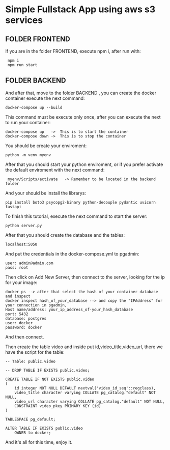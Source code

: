 # Simple Fullstack App using aws s3 services

## FOLDER FRONTEND

If you are in the folder FRONTEND, execute npm i, after run with:

```
 npm i
 npm run start
```
## FOLDER BACKEND
And after that, move to the folder BACKEND , you can create the docker container execute the next command:

```
docker-compose up --build
```

This command must be execute only once, after you can execute the next to run your container:

```
docker-compose up   ->  This is to start the container
docker-compose down ->  This is to stop the container
```
You should be create your enviroment:
```
python -m venv myenv
```
After that you should start your python enviroment, or if you prefer activate the default enviroment with the next command:

```
 myenv/Scripts/activate   -> Remember to be located in the backend folder
```
And your should be install the librarys:
```
pip install boto3 psycopg2-binary python-decouple pydantic uvicorn fastapi

```
To finish this tutorial, execute the next command to start the server:

```
python server.py
```
After that you should create the database and the tables:

```
localhost:5050
```
And put the credentials in the docker-compose.yml to pgadmin:

```
user: admin@admin.com
pass: root
```
Then click on Add New Server, then connect to the server, looking for the ip for your image:
```
docker ps --> after that select the hash of your container database and inspect
docker inspect hash_of_your_database --> and copy the "IPAddress" for your connection in pgadmin,
Host name/address: your_ip_address_of-your_hash_database
port: 5432
database: postgres
user: docker
password: docker
```
And then connect.

Then create the table video and inside put id,video_title,video_url, there we have the script for the table:

```
-- Table: public.video

-- DROP TABLE IF EXISTS public.video;

CREATE TABLE IF NOT EXISTS public.video
(
    id integer NOT NULL DEFAULT nextval('video_id_seq'::regclass),
    video_title character varying COLLATE pg_catalog."default" NOT NULL,
    video_url character varying COLLATE pg_catalog."default" NOT NULL,
    CONSTRAINT video_pkey PRIMARY KEY (id)
)

TABLESPACE pg_default;

ALTER TABLE IF EXISTS public.video
    OWNER to docker;
```

And it's all for this time, enjoy it.
